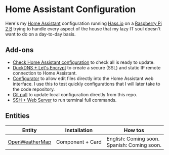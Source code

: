 # Home Assistant Configuration

Here's my [Home Assistant](https://home-assistant.io/) configuration running [Hass.io](https://www.home-assistant.io/hassio/) on a [Raspberry Pi 2 B](https://www.raspberrypi.org/products/raspberry-pi-2-model-b/) trying to handle every aspect of the house that my lazy IT soul doesn't want to do on a day-to-day basis.

## Add-ons

- [Check Home Assistant configuration](https://github.com/home-assistant/hassio-addons/tree/master/check_config) to check all is ready to update.
- [DuckDNS + Let's Encrypt](https://www.home-assistant.io/addons/duckdns/) to create a secure (SSL) and static IP remote connection to Home Assistant.
- [Configurator](https://www.home-assistant.io/addons/configurator) to allow edit files directly into the Home Assistant web interface. I use this to test quickly configurations that I will later take to the code repository.
- [Git pull](https://www.home-assistant.io/addons/git_pull/) to update local configuration directly from this repo.
- [SSH + Web Server](https://github.com/hassio-addons/addon-ssh) to run terminal full commands.

## Entities

| Entity | Installation | How tos |
|---|---|---|
| [OpenWeatherMap](https://openweathermap.org/) | Component + Card | English: Coming soon. <br/> Spanish: Coming soon. |